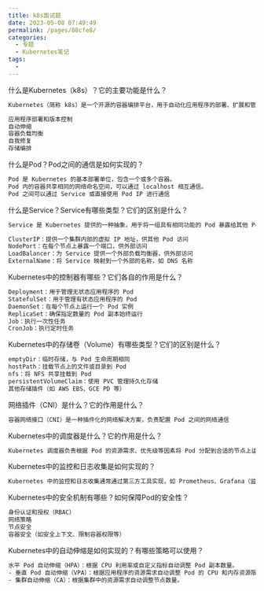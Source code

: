 ```yaml
---
title: k8s面试题
date: 2023-05-08 07:49:49
permalink: /pages/88cfe8/
categories:
  - 专题
  - Kubernetes笔记
tags:
  - 
---
```


什么是Kubernetes（k8s）？它的主要功能是什么？

```bash
Kubernetes（简称 k8s）是一个开源的容器编排平台，用于自动化应用程序的部署、扩展和管理。它的主要功能包括：

应用程序部署和版本控制
自动伸缩
容器负载均衡
自我修复
存储编排
```

什么是Pod？Pod之间的通信是如何实现的？

```bash
Pod 是 Kubernetes 的基本部署单位，包含一个或多个容器。
Pod 内的容器共享相同的网络命名空间，可以通过 localhost 相互通信。
Pod 之间可以通过 Service 或直接使用 Pod IP 进行通信
```

什么是Service？Service有哪些类型？它们的区别是什么？

```bash
Service 是 Kubernetes 提供的一种抽象，用于将一组具有相同功能的 Pod 暴露给其他 Pod 或外部客户端。Service 有以下类型：

ClusterIP：提供一个集群内部的虚拟 IP 地址，供其他 Pod 访问
NodePort：在每个节点上暴露一个端口，供外部访问
LoadBalancer：为 Service 提供一个外部负载均衡器，供外部访问
ExternalName：将 Service 映射到一个外部的名称，如 DNS 名称
```

Kubernetes中的控制器有哪些？它们各自的作用是什么？

```bash
Deployment：用于管理无状态应用程序的 Pod
StatefulSet：用于管理有状态应用程序的 Pod
DaemonSet：在每个节点上运行一个 Pod 实例
ReplicaSet：确保指定数量的 Pod 副本始终运行
Job：执行一次性任务
CronJob：执行定时任务
```

Kubernetes中的存储卷（Volume）有哪些类型？它们的区别是什么？

```bash
emptyDir：临时存储，与 Pod 生命周期相同
hostPath：挂载节点上的文件或目录到 Pod
nfs：将 NFS 共享挂载到 Pod
persistentVolumeClaim：使用 PVC 管理持久化存储
其他存储插件（如 AWS EBS、GCE PD 等）
```

网络插件（CNI）是什么？它的作用是什么？

```bash
容器网络接口（CNI）是一种插件化的网络解决方案，负责配置 Pod 之间的网络通信
```

Kubernetes中的调度器是什么？它的作用是什么？

```bash
Kubernetes 调度器负责根据 Pod 的资源需求、优先级等因素将 Pod 分配到合适的节点上运行。
```

Kubernetes中的监控和日志收集是如何实现的？

```bash
Kubernetes 中的监控和日志收集通常通过第三方工具实现，如 Prometheus、Grafana（监控）和 Fluentd、Elasticsearch（日志收集）
```

Kubernetes中的安全机制有哪些？如何保障Pod的安全性？

```bash
身份认证和授权（RBAC）
网络策略
节点安全
容器安全（如安全上下文、限制容器权限等）
```

Kubernetes中的自动伸缩是如何实现的？有哪些策略可以使用？

```bash
水平 Pod 自动伸缩（HPA）：根据 CPU 利用率或自定义指标自动调整 Pod 副本数量。
- 垂直 Pod 自动伸缩（VPA）：根据应用程序的资源需求自动调整 Pod 的 CPU 和内存资源限制。
- 集群自动伸缩（CA）：根据集群中的资源需求自动调整节点数量。
```
